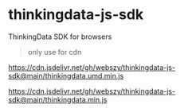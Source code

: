 # thinkingdata-js-sdk
ThinkingData SDK for browsers
> only use for cdn

https://cdn.jsdelivr.net/gh/webszy/thinkingdata-js-sdk@main/thinkingdata.umd.min.js

https://cdn.jsdelivr.net/gh/webszy/thinkingdata-js-sdk@main/thinkingdata.min.js
